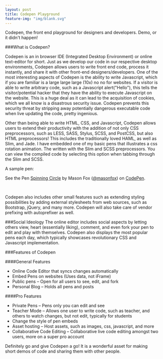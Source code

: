 ```yaml
---
layout: post
title: Codepen Playground
feature-img: "img/blank.svg"
---
```


Codepen, the front end playground for designers and developers. Demo, or it didn't happen! 

###What is Codepen?

Codepen is an in browser IDE (Integrated Desktop Environment) or online text-editor for short. Just as we develop our code in our respective desktop environments, Codepen allows users to write front end code, process it instantly, and share it with other front-end designers/developers. One of the most interesting aspects of Codepen is the ability to write Javascript, which if you are familiar is a large large large (10x) no no for websites. If a visitor is able to write arbitrary code, such as a Javascript alert("Hello"), this tells the visitor/potential hacker that they have the ability to execute Javascript on the website. This is a huge deal as it can lead to the acquisition of cookies, which we all know is a disastrous security issue. Codepen prevents this security threat by stripping away potentially dangerous executable code when live updating the code, pretty ingenious.

Other than being able to write HTML, CSS, and Javascript, Codepen allows users to extend their productivity with the addition of not only CSS preprocessors, such as LESS, SASS, Stylus, SCSS, and PostCSS, but also HTML preprocessors! This includes the traditionally loved HAML, as well as Slim, and Jade. I have embedded one of my basic pens that illustrates a css rotation animation. The written with the Slim and SCSS preprocessors. You can view the compiled code by selecting this option when tabbing through the Slim and SCSS.

A sample pen:

<!-- Begin Pen -->
<p data-height="290" data-theme-id="0" data-slug-hash="XbQqWY" data-default-tab="result" data-user="masonfox" class='codepen'>See the Pen <a href='http://codepen.io/masonfox/pen/XbQqWY/'>Spinning Circle</a> by Mason Fox (<a href='http://codepen.io/masonfox'>@masonfox</a>) on <a href='http://codepen.io'>CodePen</a>.</p>
<script async src="//assets.codepen.io/assets/embed/ei.js"></script>
<!-- End Pen --><br>


Codepen also includes other small features such as extending styling possibilities by adding external stylesheets from web sources, such as Bootstrap, jQuery, and many more. Codepen will also take care of vendor prefixing with autoprefixer as well.

###Social Ideology
The online editor includes social aspects by letting others view, heart (essentially liking), comment, and even fork your pen to edit and play with themselves. Codepen also displays the most popular pens each day, which typically showcases revolutionary CSS and Javascript implementation.

###Features of Codepen

####General Features
* Online Code Editor that syncs changes automatically
* Embed Pens on websites (Uses data, not iFrame)
* Public pens – Open for all users to see, edit, and fork
* Personal Blog – Holds all pens and posts

####Pro Features
* Private Pens – Pens only you can edit and see
* Teacher Mode – Allows one user to write code, such as teacher, and others to watch changes, but not edit, typically for students
* Change the style of pen embeds
* Asset hosting – Host assets, such as images, css, javascript, and more
* Collaborative Code Editing – Collaborative live code editing amongst two users, more on a super pro account

Definitely go and give Codepen a go! It is a wonderful asset for making short demos of code and sharing them with other people.

<div style="margin-left:40%; padding-top: 1em;">
  <a href="http://codepen.io/"><i class="fa fa-codepen" style="font-size: 3em;"></i></a>
</div>
